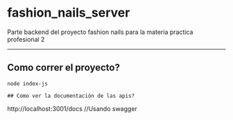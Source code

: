 # fashion_nails_server
Parte backend del proyecto fashion nails para la materia practica profesional 2 
***
## Como correr el proyecto?
```
node index-js

## Como ver la documentación de las apis?
```
http://localhost:3001/docs //Usando swagger
